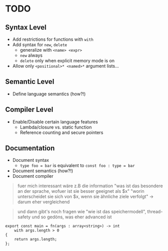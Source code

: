 # TODO

## Syntax Level
- Add restrictions for functions with `with`
- Add syntax for `new`, `delete`
	- generalize with `<name> <expr>`
	- `new` always
	- `delete` only when explicit memory mode is on
- Allow only `<positional>* <named>*` argument lists...

## Semantic Level
- Define language semantics (how?!)

## Compiler Level
- Enable/Disable certain language features
	- Lambda/closure vs. static function
	- Reference counting and secure pointers

## Documentation
- Document syntax
	- `type foo = bar` is equivalent to `const foo : type = bar`
- Document semantics (how?!)
- Document compiler

> fuer mich interessant wäre z.B die information "was ist das besondere an der sprache, wofuer ist sie besser geeignet als $x"
> "worin unterscheidet sie sich von $x, wenn sie ähnliche ziele verfolgt"
> -> darum eher vergleichend

> und dann gibt's noch fragen wie "wie ist das speichermodell", thread-safety und so gedöns, was eher advanced ist
	
```
export const main = fn(args : array<string>) -> int
	with args.length > 0
{
	return args.length;
};
```